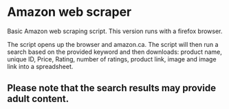 # Amazon web scraper

Basic Amazon web scraping script. This version runs with a firefox browser. 

The script opens up the browser and amazon.ca. The script will then run a search based on the provided keyword and then downloads: product name, unique ID, Price, Rating, number of ratings, product link, image and image link into a spreadsheet. 

## Please note that the search results may provide adult content.


